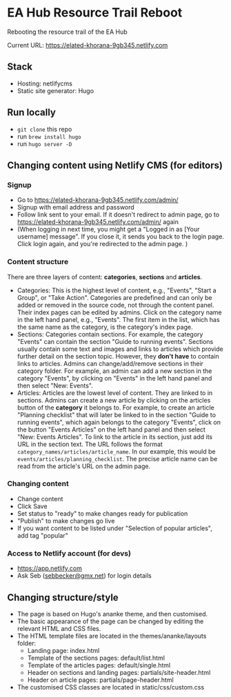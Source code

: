# EA Hub Resource Trail Reboot

Rebooting the resource trail of the EA Hub

Current URL: https://elated-khorana-9gb345.netlify.com

## Stack
* Hosting: netlifycms
* Static site generator: Hugo

## Run locally
* ```git clone``` this repo
* run ```brew install hugo```
* run ```hugo server -D```

## Changing content using Netlify CMS (for editors)

### Signup  
* Go to https://elated-khorana-9gb345.netlify.com/admin/
* Signup with email address and password
* Follow link sent to your email. If it doesn't redirect to admin page, go to https://elated-khorana-9gb345.netlify.com/admin/ again
* (When logging in next time, you might get a "Logged in as [Your username] message". If you close it, it   sends you back to the login page. Click login again, and you're redirected to the admin page. )

### Content structure  
There are three layers of content: **categories**, **sections** and **articles**.
* Categories: This is the highest level of content, e.g., "Events", "Start a Group", or "Take Action". Categories are predefined and can only be added or removed in the source code, not through the content panel.
Their index pages can be edited by admins. Click on the category name in the left hand panel, e.g., "Events". The first item in the list, which has the same name as the category, is the category's index page. 
* Sections: Categories contain sections. For example, the category "Events" can contain the section "Guide to running events". Sections usually contain some text and images and links to articles which provide further detail on the section topic. However, they **don't have** to contain links to articles. Admins can change/add/remove sections in their category folder. For example, an admin can add a new section in the category "Events", by clicking on "Events" in the left hand panel and then select "New: Events".
* Articles: Articles are the lowest level of content. They are linked to in sections. Admins can create a new article by clicking on the articles button of the **category** it belongs to. For example, to create an article "Planning checklist" that will later be linked to in the section "Guide to running events", which again belongs to the category "Events", click on the button "Events Articles" on the left hand panel and then select "New: Events Articles". To link to the article in its section, just add its URL in the section text. The URL follows the format ```category_names/articles/article_name```. In our example, this would be ```events/articles/planning_checklist```. The precise article name can be read from the article's URL on the admin page.

### Changing content
* Change content
* Click Save
* Set status to "ready" to make changes ready for publication
* "Publish" to make changes go live
* If you want content to be listed under "Selection of popular articles", add tag "popular"

### Access to Netlify account (for devs)
* https://app.netlify.com
* Ask Seb (sebbecker@gmx.net) for login details

## Changing structure/style
* The page is based on Hugo's ananke theme, and then customised.
* The basic appearance of the page can be changed by editing the relevant HTML and CSS files.
* The HTML template files are located in the themes/ananke/layouts folder:
  * Landing page: index.html
  * Template of the sections pages: default/list.html
  * Template of the articles pages: default/single.html
  * Header on sections and landing pages: partials/site-header.html
  * Header on article pages: partials/page-header.html  
* The customised CSS classes are located in static/css/custom.css
